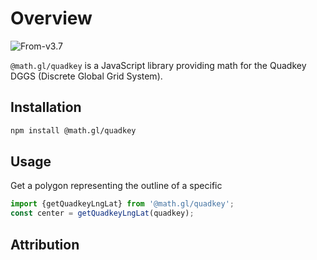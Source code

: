 # Overview

<p class="badges">
  <img src="https://img.shields.io/badge/From-v3.7-blue.svg?style=flat-square" alt="From-v3.7" />
</p>

`@math.gl/quadkey` is a JavaScript library providing math for the Quadkey DGGS (Discrete Global Grid System).

## Installation

```bash
npm install @math.gl/quadkey
```

## Usage

Get a polygon representing the outline of a specific 
```js
import {getQuadkeyLngLat} from '@math.gl/quadkey';
const center = getQuadkeyLngLat(quadkey);
```

## Attribution


